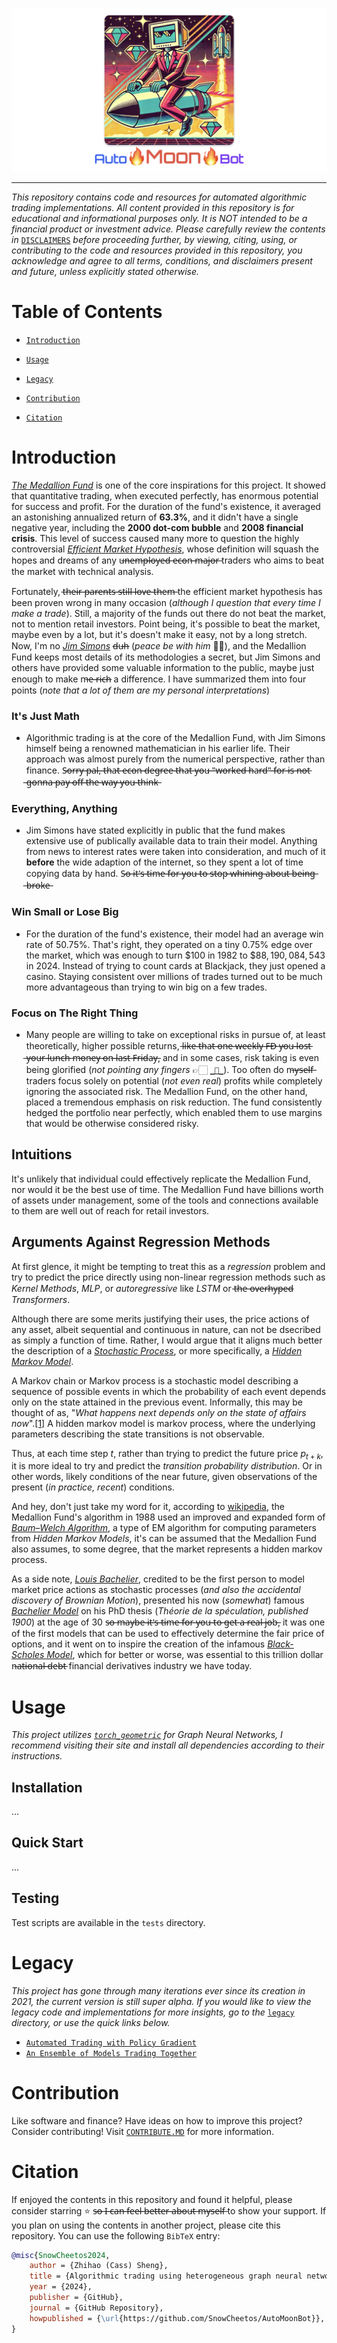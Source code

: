 ![](media/logo.png)

---------------

*This repository contains code and resources for automated algorithmic trading implementations. All content provided in this repository is for educational and informational purposes only. It is NOT intended to be a financial product or investment advice. Please carefully review the contents in* [`DISCLAIMERS`](DISCLAIMER.MD) *before proceeding further, by viewing, citing, using, or contributing to the code and resources provided in this repository, you acknowledge and agree to all terms, conditions, and disclaimers present and future, unless explicitly stated otherwise.*

# Table of Contents

- [`Introduction`](#introduction)

- [`Usage`](#usage)

- [`Legacy`](#legacy)

- [`Contribution`](#contribution)

- [`Citation`](#citation)

# Introduction

[*The Medallion Fund*](https://www.cornell-capital.com/blog/2020/02/medallion-fund-the-ultimate-counterexample.html) is one of the core inspirations for this project. It showed that quantitative trading, when executed perfectly, has enormous potential for success and profit. For the duration of the fund's existence, it averaged an astonishing annualized return of **63.3%**, and it didn't have a single negative year, including the **2000 dot-com bubble** and **2008 financial crisis**. This level of success caused many more to question the highly controversial [*Efficient Market Hypothesis*](https://www.investopedia.com/terms/e/efficientmarkethypothesis.asp), whose definition will squash the hopes and dreams of any u̶n̶e̶m̶p̶l̶o̶y̶e̶d̶ ̶e̶c̶o̶n̶ ̶m̶a̶j̶o̶r̶ traders who aims to beat the market with technical analysis.

Fortunately, t̶h̶e̶i̶r̶ ̶p̶a̶r̶e̶n̶t̶s̶ ̶s̶t̶i̶l̶l̶ ̶l̶o̶v̶e̶ ̶t̶h̶e̶m̶ the efficient market hypothesis has been proven wrong in many occasion (*although I question that every time I make a trade*). Still, a majority of the funds out there do not beat the market, not to mention retail investors. Point being, it's possible to beat the market, maybe even by a lot, but it's doesn't make it easy, not by a long stretch. Now, I'm no [*Jim Simons*](https://en.wikipedia.org/wiki/Jim_Simons) d̶u̶h̶ (*peace be with him* 🙏🏼), and the Medallion Fund keeps most details of its methodologies a secret, but Jim Simons and others have provided some valuable information to the public, maybe just enough to make m̶e̶ ̶r̶i̶c̶h̶ a difference. I have summarized them into four points (*note that a lot of them are my personal interpretations*)

### It's Just Math

- Algorithmic trading is at the core of the Medallion Fund, with Jim Simons himself being a renowned mathematician in his earlier life. Their approach was almost purely from the numerical perspective, rather than finance. S̶o̶r̶r̶y̶ ̶p̶a̶l̶,̶ ̶t̶h̶a̶t̶ ̶e̶c̶o̶n̶ ̶d̶e̶g̶r̶e̶e̶ ̶t̶h̶a̶t̶ ̶y̶o̶u̶ ̶"̶w̶o̶r̶k̶e̶d̶ ̶h̶a̶r̶d̶"̶ ̶f̶o̶r̶ ̶i̶s̶ ̶n̶o̶t̶ ̶g̶o̶n̶n̶a̶ ̶p̶a̶y̶ ̶o̶f̶f̶ ̶t̶h̶e̶ ̶w̶a̶y̶ ̶y̶o̶u̶ ̶t̶h̶i̶n̶k̶

### Everything, Anything

- Jim Simons have stated explicitly in public that the fund makes extensive use of publically available data to train their model. Anything from news to interest rates were taken into consideration, and much of it **before** the wide adaption of the internet, so they spent a lot of time copying data by hand. S̶o̶ ̶i̶t̶'̶s̶ ̶t̶i̶m̶e̶ ̶f̶o̶r̶ ̶y̶o̶u̶ ̶t̶o̶ ̶s̶t̶o̶p̶ ̶w̶h̶i̶n̶i̶n̶g̶ ̶a̶b̶o̶u̶t̶ ̶b̶e̶i̶n̶g̶ ̶b̶r̶o̶k̶e̶

### Win Small or Lose Big

- For the duration of the fund's existence, their model had an average win rate of $50.75\%$. That's right, they operated on a tiny $0.75\%$ edge over the market, which was enough to turn $\$100$ in 1982 to $\$88,190,084,543$ in 2024. Instead of trying to count cards at Blackjack, they just opened a casino. Staying consistent over millions of trades turned out to be much more advantageous than trying to win big on a few trades.

### Focus on The Right Thing

- Many people are willing to take on exceptional risks in pursue of, at least theoretically, higher possible returns, l̶i̶k̶e̶ ̶t̶h̶a̶t̶ ̶o̶n̶e̶ ̶w̶e̶e̶k̶l̶y̶ ̶F̶D̶ ̶y̶o̶u̶ ̶l̶o̶s̶t̶ ̶y̶o̶u̶r̶ ̶l̶u̶n̶c̶h̶ ̶m̶o̶n̶e̶y̶ ̶o̶n̶ ̶l̶a̶s̶t̶ ̶F̶r̶i̶d̶a̶y̶, and in some cases, risk taking is even being glorified (*not pointing any fingers* 👉🏻 [`_👀_`](https://www.reddit.com/r/wallstreetbets/)). Too often do m̶y̶s̶e̶l̶f̶ traders focus solely on potential (*not even real*) profits while completely ignoring the associated risk. The Medallion Fund, on the other hand, placed a tremendous emphasis on risk reduction. The fund consistently hedged the portfolio near perfectly, which enabled them to use margins that would be otherwise considered risky. 


## Intuitions

It's unlikely that individual could effectively replicate the Medallion Fund, nor would it be the best use of time. The Medallion Fund have billions worth of assets under management, some of the tools and connections available to them are well out of reach for retail investors. 


## Arguments Against Regression Methods

At first glence, it might be tempting to treat this as a *regression* problem and try to predict the price directly using non-linear regression methods such as *Kernel Methods*, *MLP*, or *autoregressive* like *LSTM* or t̶h̶e̶ o̶v̶e̶r̶h̶y̶p̶e̶d̶ *Transformers*. 

Although there are some merits justifying their uses, the price actions of any asset, albeit sequential and continuous in nature, can not be dsecribed as simply a function of time. Rather, I would argue that it aligns much better the description of a [*Stochastic Process*](https://en.wikipedia.org/wiki/Stochastic_process), or more specifically, a [*Hidden Markov Model*](https://en.wikipedia.org/wiki/Hidden_Markov_model). 

A Markov chain or Markov process is a stochastic model describing a sequence of possible events in which the probability of each event depends only on the state attained in the previous event. Informally, this may be thought of as, "*What happens next depends only on the state of affairs now*".[[1]](https://en.wikipedia.org/wiki/Markov_chain#:~:text=A%20Markov%20chain%20or%20Markov%20process%20is%20a%20stochastic%20model%20describing%20a%20sequence%20of%20possible%20events%20in%20which%20the%20probability%20of%20each%20event%20depends%20only%20on%20the%20state%20attained%20in%20the%20previous%20event.%20Informally%2C%20this%20may%20be%20thought%20of%20as%2C%20%22What%20happens%20next%20depends%20only%20on%20the%20state%20of%20affairs%20now.%22) A hidden markov model is markov process, where the underlying parameters describing the state transitions is not observable.

Thus, at each time step $t$, rather than trying to predict the future price $p_{t+k}$, it is more ideal to try and predict the *transition probability distribution*. Or in other words, likely conditions of the near future, given observations of the present (*in practice, recent*) conditions. 

And hey, don't just take my word for it, according to [wikipedia](https://en.wikipedia.org/wiki/Renaissance_Technologies#:~:text=In%201988%2C%20the%20firm%20established%20its%20most%20profitable%20portfolio%2C%20the%20Medallion%20Fund%2C%20which%20used%20an%20improved%20and%20expanded%20form%20of%20Leonard%20Baum%27s%20mathematical%20models%2C), the Medallion Fund's algorithm in 1988 used an improved and expanded form of [*Baum–Welch Algorithm*](https://en.wikipedia.org/wiki/Baum%E2%80%93Welch_algorithm), a type of EM algorithm for computing parameters from *Hidden Markov Models*, it's can be assumed that the Medallion Fund also assumes, to some degree, that the market represents a hidden markov process.

As a side note, [*Louis Bachelier*](https://en.wikipedia.org/wiki/Louis_Bachelier), credited to be the first person to model market price actions as stochastic processes (*and also the accidental discovery of Brownian Motion*), presented his now (*somewhat*) famous [*Bachelier Model*](https://en.wikipedia.org/wiki/Bachelier_model) on his PhD thesis (*Théorie de la spéculation, published 1900*) at the age of 30 s̶o̶ ̶m̶a̶y̶b̶e̶ ̶i̶t̶'̶s̶ ̶t̶i̶m̶e̶ ̶f̶o̶r̶ ̶y̶o̶u̶ ̶t̶o̶ ̶g̶e̶t̶ ̶a̶ ̶r̶e̶a̶l̶ ̶j̶o̶b̶, it was one of the first models that can be used to effectively determine the fair price of options, and it went on to inspire the creation of the infamous [*Black-Scholes Model*](https://en.wikipedia.org/wiki/Black%E2%80%93Scholes_model), which for better or worse, was essential to this trillion dollar n̶a̶t̶i̶o̶n̶a̶l̶ ̶d̶e̶b̶t̶ financial derivatives industry we have today.

# Usage

*This project utilizes [`torch_geometric`](https://pytorch-geometric.readthedocs.io/en/latest/install/installation.html) for Graph Neural Networks, I recommend visiting their site and install all dependencies according to their instructions.*

## Installation
...

## Quick Start
...

## Testing
Test scripts are available in the `tests` directory.

# Legacy

*This project has gone through many iterations ever since its creation in 2021, the current version is still super alpha. If you would like to view the legacy code and implementations for more insights, go to the* [`legacy`](legacy/README.MD) *directory, or use the quick links below.*

- [`Automated Trading with Policy Gradient`](legacy/policy_gradient/README.md)
- [`An Ensemble of Models Trading Together`](legacy/classical_ensemble/README.md)

# Contribution

Like software and finance? Have ideas on how to improve this project? Consider contributing! Visit [`CONTRIBUTE.MD`](docs/CONTRIBUTE.MD) for more information.


# Citation

If enjoyed the contents in this repository and found it helpful, please consider starring ⭐ s̶o̶ ̶I̶ ̶c̶a̶n̶ ̶f̶e̶e̶l̶ ̶b̶e̶t̶t̶e̶r̶ ̶a̶b̶o̶u̶t̶ ̶m̶y̶s̶e̶l̶f̶ to show your support. If you plan on using the contents in another project, please cite this repository. You can use the following `BibTeX` entry:

```bibtex
@misc{SnowCheetos2024,
    author = {Zhihao (Cass) Sheng},
    title = {Algorithmic trading using heterogeneous graph neural network and reinforcement learning {AutoMoonBot}},
    year = {2024},
    publisher = {GitHub},
    journal = {GitHub Repository},
    howpublished = {\url{https://github.com/SnowCheetos/AutoMoonBot}},
}
```